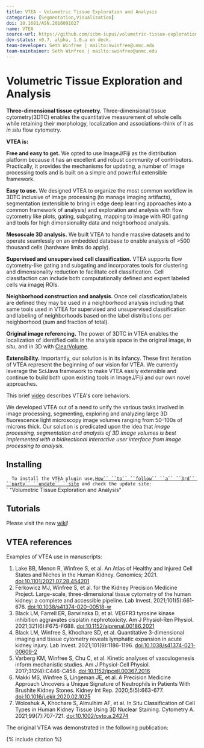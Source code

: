 ```yaml
---
title: VTEA › Volumetric Tissue Exploration and Analysis
categories: [Segmentation,Visualization]
doi: 10.1681/ASN.2016091027
name: VTEA
source-url: https://github.com/icbm-iupui/volumetric-tissue-exploration-analysis
dev-status: v0.7, alpha, 1.0.a on deck.
team-developer: Seth Winfree | mailto:swinfree@unmc.edu
team-maintainer: Seth Winfree | mailto:swinfree@unmc.edu
---
```


# Volumetric Tissue Exploration and Analysis

**Three-dimensional tissue cytometry.** Three-dimensional tissue cytometry(3DTC) enables the quantitative measurement of whole cells while retaining their morphology, localization and associations-think of it as *in situ* flow cytometry. 

**VTEA is:**

**Free and easy to get.** We opted to use ImageJ/Fiji as the distribution platform because it has an excellent and robust community of contributors. Practically, it provides the mechanisms for updating, a number of image processing tools and is built on a simple and powerful extensible framework.

**Easy to use.** We designed VTEA to organize the most common workflow in 3DTC inclusive of image processing (to manage imaging artifacts), segmentation (extensible to bring in edge deep learning approaches into a common framework of analysis) and exploration and analysis with flow cytometry like plots, gating, subgating, mapping to image with ROI gating and tools for high dimensionality data and neighborhood analysis.

**Mesoscale 3D analysis.** We built VTEA to handle massive datasets and to operate seamlessly on an embedded database to enable analysis of >500 thousand cells (hardware limits do apply).

**Supervised and unsupervised cell classification.**  VTEA supports flow cytometry-like gating and subgating and incorporates tools for clustering and dimensionality reduction to facilitate cell classification.  Cell classifaction can include both computationally defined and expert labeled cells via imagej ROIs.  

**Neighborhood construction and analysis.**  Once cell classfication/labels are defined they may be used in a neighborhood analysis including that same tools used in VTEA for supervised and unsupervised classification and labeling of neighborhoods based on the label distributions per neighborhood (sum and fraction of total).

**Original image referencing.** The power of 3DTC in VTEA enables the localization of identified cells in the analysis space in the original image, *in situ*, and in 3D with [ClearVolume](/plugins/clearvolume).

**Extensibility.** Importantly, our solution is in its infancy. These first iteration of VTEA represent the beginning of our vision for VTEA. We  currently leverage the SciJava framework to make VTEA easily extensible and continue to build both upon existing tools in ImageJ/Fiji and our own novel approaches.

This brief [video](/media/plugins/demostration.mov) describes VTEA's core behaviors. 

We developed VTEA out of a need to unify the various tasks involved in image processing, segmenting, exploring and analyzing large 3D fluorescence light microscopy image volumes ranging from 50-100s of microns thick. Our solution is predicated upon the idea that *image processing, segmentation and analysis of 3D image volumes is best implemented with a bidirectional interactive user interface from image processing to analysis*.

## Installing

`   To install the VTEA plugin use, `[`How`` ``to`` ``follow`` ``a`` ``3rd`` ``party`` ``update`` ``site`](/update-sites/following)` and check the update site:`  
`   "Volumetric Tissue Exploration and Analysis"

## Tutorials

Please visit the new [wiki](https://vtea.wiki)!

## VTEA references

Examples of VTEA use in manuscripts:

1. Lake BB, Menon R, Winfree S, et al. An Atlas of Healthy and Injured Cell States and Niches in the Human Kidney. Genomics; 2021. [doi:10.1101/2021.07.28.454201](https://doi.org/10.1101/2021.07.28.454201)
2. Ferkowicz MJ, Winfree S, et al. for the Kidney Precision Medicine Project. Large-scale, three-dimensional tissue cytometry of the human kidney: a complete and accessible pipeline. Lab Invest. 2021;101(5):661-676. [doi:10.1038/s41374-020-00518-w](https://doi.org/10.1038/s41374-020-00518-w)
3. Black LM, Farrell ER, Barwinska D, et al. VEGFR3 tyrosine kinase inhibition aggravates cisplatin nephrotoxicity. Am J Physiol-Ren Physiol. 2021;321(6):F675-F688. [doi:10.1152/ajprenal.00186.2021](https://doi.org/10.1152/ajprenal.00186.2021)
4. Black LM, Winfree S, Khochare SD, et al. Quantitative 3-dimensional imaging and tissue cytometry reveals lymphatic expansion in acute kidney injury. Lab Invest. 2021;101(9):1186-1196. [doi:10.1038/s41374-021-00609-2](https://doi.org/10.1038/s41374-021-00609-2)
5. Varberg KM, Winfree S, Chu C, et al. Kinetic analyses of vasculogenesis inform mechanistic studies. Am J Physiol-Cell Physiol. 2017;312(4):C446-C458. [doi:10.1152/jpcell.00367.2016](https://doi.org/10.1152/jpcell.00367.2016)
6. Makki MS, Winfree S, Lingeman JE, et al. A Precision Medicine Approach Uncovers a Unique Signature of Neutrophils in Patients With Brushite Kidney Stones. Kidney Int Rep. 2020;5(5):663-677. [doi:10.1016/j.ekir.2020.02.1025](https://doi.org/10.1016/j.ekir.2020.02.1025)
7. Woloshuk A, Khochare S, Almulhim AF, et al. In Situ Classification of Cell Types in Human Kidney Tissue Using 3D Nuclear Staining. Cytometry A. 2021;99(7):707-721. [doi:10.1002/cyto.a.24274](https://doi.org/10.1002/cyto.a.24274)

The original VTEA was demonstrated in the following publication:

{% include citation %}
